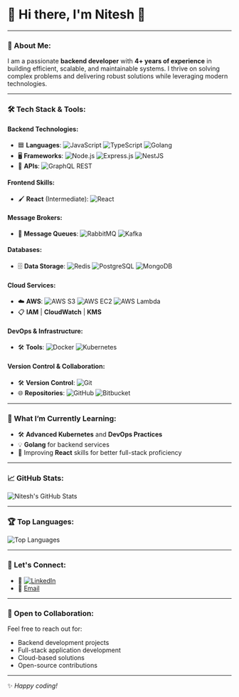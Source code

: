# 🌟 Hi there, I'm Nitesh 👋  

---

### 🚀 About Me:

I am a passionate **backend developer** with **4+ years of experience** in building efficient, scalable, and maintainable systems. I thrive on solving complex problems and delivering robust solutions while leveraging modern technologies.  

---

### 🛠️ Tech Stack & Tools:  

#### **Backend Technologies**:
- 🟦 **Languages**: ![JavaScript](https://img.shields.io/badge/-JavaScript-F7DF1E?logo=javascript&logoColor=black) ![TypeScript](https://img.shields.io/badge/-TypeScript-007ACC?logo=typescript&logoColor=white) ![Golang](https://img.shields.io/badge/-Golang-00ADD8?logo=go&logoColor=white)  
- 🖥️ **Frameworks**: ![Node.js](https://img.shields.io/badge/-Node.js-339933?logo=node.js&logoColor=white) ![Express.js](https://img.shields.io/badge/-Express.js-000000?logo=express&logoColor=white) ![NestJS](https://img.shields.io/badge/-NestJS-E0234E?logo=nestjs&logoColor=white)  
- 🔗 **APIs**: ![GraphQL](https://img.shields.io/badge/-GraphQL-E10098?logo=graphql&logoColor=white) REST  

#### **Frontend Skills**:
- 🖌️ **React** (Intermediate): ![React](https://img.shields.io/badge/-React-61DAFB?logo=react&logoColor=black)  

#### **Message Brokers**:
- 📨 **Message Queues**: ![RabbitMQ](https://img.shields.io/badge/-RabbitMQ-FF6600?logo=rabbitmq&logoColor=white) ![Kafka](https://img.shields.io/badge/-Kafka-231F20?logo=apache-kafka&logoColor=white)  

#### **Databases**:
- 🗄️ **Data Storage**: ![Redis](https://img.shields.io/badge/-Redis-DC382D?logo=redis&logoColor=white) ![PostgreSQL](https://img.shields.io/badge/-PostgreSQL-336791?logo=postgresql&logoColor=white) ![MongoDB](https://img.shields.io/badge/-MongoDB-47A248?logo=mongodb&logoColor=white)  

#### **Cloud Services**:
- ☁️ **AWS**: ![AWS S3](https://img.shields.io/badge/-S3-232F3E?logo=amazon-aws&logoColor=white) ![AWS EC2](https://img.shields.io/badge/-EC2-232F3E?logo=amazon-aws&logoColor=white) ![AWS Lambda](https://img.shields.io/badge/-Lambda-FF9900?logo=amazon-aws&logoColor=white)  
- 📋 **IAM** | **CloudWatch** | **KMS**  

#### **DevOps & Infrastructure**:
- 🛠️ **Tools**: ![Docker](https://img.shields.io/badge/-Docker-2496ED?logo=docker&logoColor=white) ![Kubernetes](https://img.shields.io/badge/-Kubernetes-326CE5?logo=kubernetes&logoColor=white)  

#### **Version Control & Collaboration**:
- 🛠️ **Version Control**: ![Git](https://img.shields.io/badge/-Git-F05032?logo=git&logoColor=white)  
- 🌐 **Repositories**: ![GitHub](https://img.shields.io/badge/-GitHub-181717?logo=github&logoColor=white) ![Bitbucket](https://img.shields.io/badge/-Bitbucket-0052CC?logo=bitbucket&logoColor=white)  

---

### 🌱 What I’m Currently Learning:  

- 🛠️ **Advanced Kubernetes** and **DevOps Practices**  
- 💡 **Golang** for backend services  
- 🎨 Improving **React** skills for better full-stack proficiency  

---

### 📈 GitHub Stats:  

![Nitesh's GitHub Stats](https://github-readme-stats.vercel.app/api?username=NITYES&show_icons=true&hide_title=true&count_private=true&hide=issues&theme=radical)  

---

### 🏆 Top Languages:  

![Top Languages](https://github-readme-stats.vercel.app/api/top-langs/?username=NITYES&layout=compact&theme=radical)  

---

### 💬 Let's Connect:  

- 💼 [![LinkedIn](https://img.shields.io/badge/-LinkedIn-0A66C2?logo=linkedin&logoColor=white)](https://www.linkedin.com/in/nitesh-chaurasiya-072852171/)  
- 📧 [Email](mailto:nkchaurasiya1@gmail.com)  

---

### 🤝 Open to Collaboration:  

Feel free to reach out for:  
- Backend development projects  
- Full-stack application development  
- Cloud-based solutions  
- Open-source contributions  

---

✨ *Happy coding!*  
